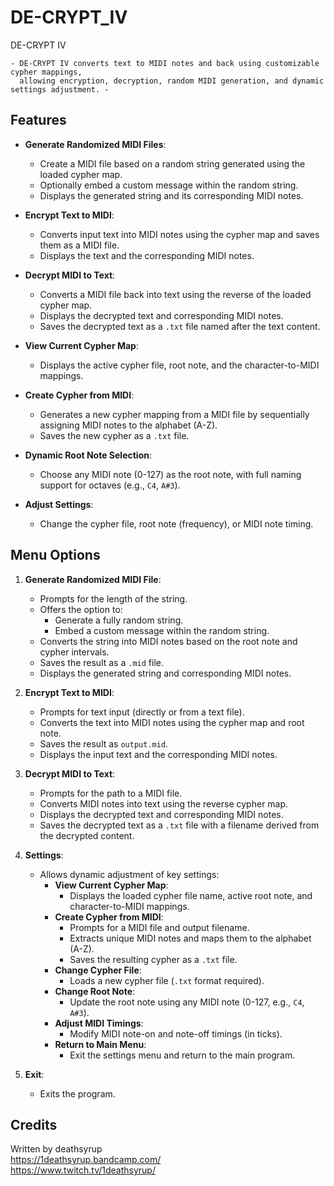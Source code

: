 # DE-CRYPT_IV

DE-CRYPT IV

    - DE-CRYPT IV converts text to MIDI notes and back using customizable cypher mappings, 
      allowing encryption, decryption, random MIDI generation, and dynamic settings adjustment. -

## Features

- **Generate Randomized MIDI Files**:
  - Create a MIDI file based on a random string generated using the loaded cypher map.
  - Optionally embed a custom message within the random string.
  - Displays the generated string and its corresponding MIDI notes.

- **Encrypt Text to MIDI**:
  - Converts input text into MIDI notes using the cypher map and saves them as a MIDI file.
  - Displays the text and the corresponding MIDI notes.

- **Decrypt MIDI to Text**:
  - Converts a MIDI file back into text using the reverse of the loaded cypher map.
  - Displays the decrypted text and corresponding MIDI notes.
  - Saves the decrypted text as a `.txt` file named after the text content.

- **View Current Cypher Map**:
  - Displays the active cypher file, root note, and the character-to-MIDI mappings.

- **Create Cypher from MIDI**:
  - Generates a new cypher mapping from a MIDI file by sequentially assigning MIDI notes to the alphabet (A-Z).
  - Saves the new cypher as a `.txt` file.

- **Dynamic Root Note Selection**:
  - Choose any MIDI note (0-127) as the root note, with full naming support for octaves (e.g., `C4`, `A#3`).

- **Adjust Settings**:
  - Change the cypher file, root note (frequency), or MIDI note timing.

## Menu Options

1. **Generate Randomized MIDI File**:
    - Prompts for the length of the string.
    - Offers the option to:
      - Generate a fully random string.
      - Embed a custom message within the random string.
    - Converts the string into MIDI notes based on the root note and cypher intervals.
    - Saves the result as a `.mid` file.
    - Displays the generated string and corresponding MIDI notes.

2. **Encrypt Text to MIDI**:
    - Prompts for text input (directly or from a text file).
    - Converts the text into MIDI notes using the cypher map and root note.
    - Saves the result as `output.mid`.
    - Displays the input text and the corresponding MIDI notes.

3. **Decrypt MIDI to Text**:
    - Prompts for the path to a MIDI file.
    - Converts MIDI notes into text using the reverse cypher map.
    - Displays the decrypted text and corresponding MIDI notes.
    - Saves the decrypted text as a `.txt` file with a filename derived from the decrypted content.

4. **Settings**:
    - Allows dynamic adjustment of key settings:
      - **View Current Cypher Map**:
        - Displays the loaded cypher file name, active root note, and character-to-MIDI mappings.
      - **Create Cypher from MIDI**:
        - Prompts for a MIDI file and output filename.
        - Extracts unique MIDI notes and maps them to the alphabet (A-Z).
        - Saves the resulting cypher as a `.txt` file.
      - **Change Cypher File**:
        - Loads a new cypher file (`.txt` format required).
      - **Change Root Note**:
        - Update the root note using any MIDI note (0-127, e.g., `C4`, `A#3`).
      - **Adjust MIDI Timings**:
        - Modify MIDI note-on and note-off timings (in ticks).
      - **Return to Main Menu**:
        - Exit the settings menu and return to the main program.

5. **Exit**:
    - Exits the program.

## Credits

Written by deathsyrup  
https://1deathsyrup.bandcamp.com/  
https://www.twitch.tv/1deathsyrup/
